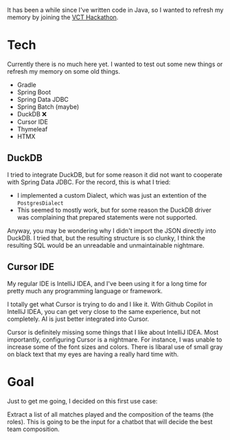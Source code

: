 It has been a while since I've written code in Java, so I wanted to refresh my memory by joining the [VCT Hackathon](https://vcthackathon.devpost.com/).

# Tech 

Currently there is no much here yet. I wanted to test out some new things or refresh my memory on some old things.

- Gradle
- Spring Boot
- Spring Data JDBC
- Spring Batch (maybe)
- DuckDB ❌
- Cursor IDE
- Thymeleaf
- HTMX

## DuckDB

I tried to integrate DuckDB, but for some reason it did not want to cooperate with Spring Data JDBC. For the record, this is what I tried:

- I implemented a custom Dialect, which was just an extention of the `PostgresDialect`
- This seemed to mostly work, but for some reason the DuckDB driver was complaining that prepared statements were not supported.

Anyway, you may be wondering why I didn't import the JSON directly into DuckDB. I tried that, but the resulting structure is so clunky, I
think the resulting SQL would be an unreadable and unmaintainable nightmare.

## Cursor IDE

My regular IDE is IntelliJ IDEA, and I've been using it for a long time for pretty much any programming language or framework.

I totally get what Cursor is trying to do and I like it. With Github Copilot in IntelliJ IDEA, you can get very close to the same experience,
but not completely. AI is just better integrated into Cursor.

Cursor is definitely missing some things that I like about IntelliJ IDEA. Most importantly, configuring Cursor is a nightmare. For instance,
I was unable to increase some of the font sizes and colors. There is libaral use of small gray on black text that my eyes are having a 
really hard time with.

# Goal

Just to get me going, I decided on this first use case:

Extract a list of all matches played and the composition of the teams (the roles).
This is going to be the input for a chatbot that will decide the best team composition.
